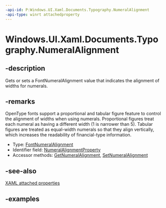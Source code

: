 ```yaml
---
-api-id: P:Windows.UI.Xaml.Documents.Typography.NumeralAlignment
-api-type: winrt attachedproperty
---
```


# Windows.UI.Xaml.Documents.Typography.NumeralAlignment

<!--
see GetNumeralAlignment, and SetNumeralAlignment
-->

## -description

Gets or sets a FontNumeralAlignment value that indicates the alignment of widths for numerals.

## -remarks

OpenType fonts support a proportional and tabular figure feature to control the alignment of widths when using numerals. Proportional figures treat each numeral as having a different width (1 is narrower than 5). Tabular figures are treated as equal-width numerals so that they align vertically, which increases the readability of financial-type information.

<ul><li>Type: <a href="/uwp/api/windows.ui.xaml.fontnumeralalignment">FontNumeralAlignment</a></li><li>Identifier field: <a href="/uwp/api/windows.ui.xaml.documents.typography.numeralalignmentproperty">NumeralAlignmentProperty</a></li><li>Accessor methods: <a href="/uwp/api/windows.ui.xaml.documents.typography.getnumeralalignment">GetNumeralAlignment</a>, <a href="/uwp/api/windows.ui.xaml.documents.typography.setnumeralalignment">SetNumeralAlignment</a></li></ul>

## -see-also

[XAML attached properties](/windows/uwp/xaml-platform/attached-properties-overview)

## -examples


